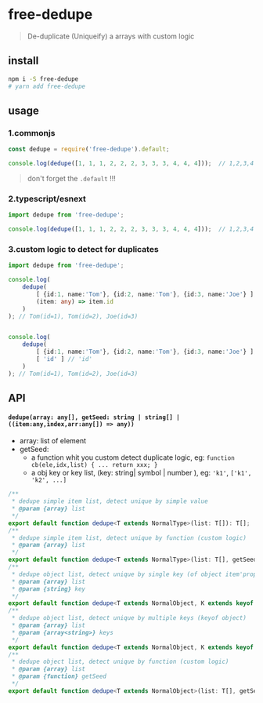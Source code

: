 # free-dedupe

> De-duplicate (Uniqueify) a arrays with custom logic

## install

```sh
npm i -S free-dedupe
# yarn add free-dedupe
```

## usage

### 1.commonjs

```js
const dedupe = require('free-dedupe').default;

console.log(dedupe([1, 1, 1, 2, 2, 2, 3, 3, 3, 4, 4, 4]));  // 1,2,3,4
```

> don't forget the `.default` !!!

### 2.typescript/esnext

```ts
import dedupe from 'free-dedupe';

console.log(dedupe([1, 1, 1, 2, 2, 2, 3, 3, 3, 4, 4, 4]));  // 1,2,3,4
```

### 3.custom logic to detect for duplicates

```ts
import dedupe from 'free-dedupe';

console.log(
    dedupe(
        [ {id:1, name:'Tom'}, {id:2, name:'Tom'}, {id:3, name:'Joe'} ], 
        (item: any) => item.id
    )
); // Tom(id=1), Tom(id=2), Joe(id=3)


console.log(
    dedupe(
        [ {id:1, name:'Tom'}, {id:2, name:'Tom'}, {id:3, name:'Joe'} ], 
        [ 'id' ] // 'id'
    )
); // Tom(id=1), Tom(id=2), Joe(id=3)
```

## API

#### `dedupe(array: any[], getSeed: string | string[] | ((item:any,index,arr:any[]) => any))`

- array: list of element
- getSeed:
  - a function whit you custom detect duplicate logic, eg: `function cb(ele,idx,list) { ... return xxx; }`
  - a obj key or key list, (key: string| symbol | number ), eg: `'k1'`, `['k1', 'k2', ...]`

```ts
/**
 * dedupe simple item list, detect unique by simple value
 * @param {array} list
 */
export default function dedupe<T extends NormalType>(list: T[]): T[];
/**
 * dedupe simple item list, detect unique by function (custom logic)
 * @param {array} list
 */
export default function dedupe<T extends NormalType>(list: T[], getSeed: GetSeedFunc<T>): T[];
/**
 * dedupe object list, detect unique by single key (of object item'props)
 * @param {array} list
 * @param {string} key
 */
export default function dedupe<T extends NormalObject, K extends keyof T>(list: T[], key: K): T[];
/**
 * dedupe object list, detect unique by multiple keys (keyof object)
 * @param {array} list
 * @param {array<string>} keys
 */
export default function dedupe<T extends NormalObject, K extends keyof T>(list: T[], keys: K[]): T[];
/**
 * dedupe object list, detect unique by function (custom logic)
 * @param {array} list
 * @param {function} getSeed
 */
export default function dedupe<T extends NormalObject>(list: T[], getSeed: GetSeedFunc<T>): T[];
```
